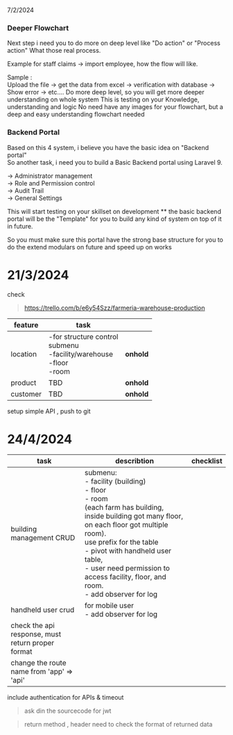 
 7/2/2024
### Deeper Flowchart
Next step i need you to do more on deep level like "Do action" or "Process action" What those real process.  
  
Example for staff claims -> import employee, how the flow will like.  
  
Sample :  
Upload the file -> get the data from excel -> verification with database -> Show error -> etc....
Do more deep level, so you will get more deeper understanding on whole system
This is testing on your Knowledge, understanding and logic
No need have any images for your flowchart, but a deep and easy understanding flowchart needed
### Backend Portal
Based on this 4 system, i believe you have the basic idea on "Backend portal"  
So another task, i need you to build a Basic Backend portal using Laravel 9.  
  
-> Administrator management  
-> Role and Permission control  
-> Audit Trail  
-> General Settings

This will start testing on your skillset on development
** the basic backend portal will be the "Template" for you to build any kind of system on top of it in future.  
  
So you must make sure this portal have the strong base structure for you to do the extend modulars on future and speed up on works
# 21/3/2024

check
>https://trello.com/b/e6y54Szz/farmeria-warehouse-production

| feature  | task                                                                             |            |
| -------- | -------------------------------------------------------------------------------- | ---------- |
| location | -for structure control<br>submenu<br>-facility/warehouse <br>-floor<br>-room<br> | **onhold** |
| product  | TBD                                                                              | **onhold** |
| customer | TBD                                                                              | **onhold** |


setup simple API , push to git 

# 24/4/2024


| task                                                  | describtion                                                                                                                                                                                                                                                                                                      | checklist |
| ----------------------------------------------------- | ---------------------------------------------------------------------------------------------------------------------------------------------------------------------------------------------------------------------------------------------------------------------------------------------------------------- | --------- |
| building management CRUD                              | submenu:<br>- facility (building)<br>- floor <br>- room<br>(each farm has building, inside building got many floor, on each floor got multiple room). <br>use prefix for the table<br>- pivot with handheld user table,<br>- user need permission to access facility, floor, and room.<br>- add observer for log |           |
| handheld user crud                                    | for mobile user<br>- add observer for log                                                                                                                                                                                                                                                                        |           |
| check the api response, must return proper <br>format |                                                                                                                                                                                                                                                                                                                  |           |
| change the route name from 'app' => 'api'             |                                                                                                                                                                                                                                                                                                                  |           |
include authentication for APIs  & timeout 

>ask din the sourcecode for jwt 

>return method ,
header need  to check the format of returned data 
